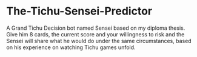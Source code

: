 # The-Tichu-Sensei-Predictor
A Grand Tichu Decision bot named Sensei based on my diploma thesis. Give him 8 cards, the current score and your willingness to risk and the Sensei will share what he would do under the same circumstances, based on his experience on watching Tichu games unfold.
